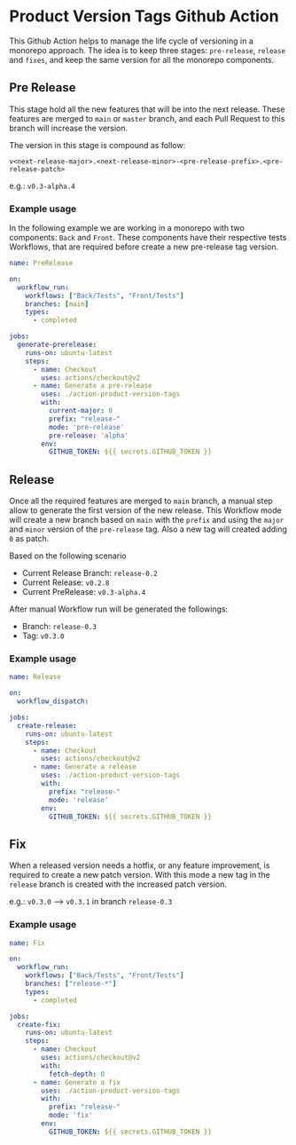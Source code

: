 # Product Version Tags Github Action

This Github Action helps to manage the life cycle of versioning in a monorepo approach. The idea is 
to keep three stages: `pre-release`, `release` and `fixes`, and keep the same version for all the monorepo 
components.

## Pre Release

This stage hold all the new features that will be into the next release. These features are merged to `main` or `master` branch, and each Pull Request to this branch will increase the version. 

The version in this stage is compound as follow:

`v<next-release-major>.<next-release-minor>-<pre-release-prefix>.<pre-release-patch>`

e.g.: `v0.3-alpha.4`


### Example usage

In the following example we are working in a monorepo with two components: `Back` and `Front`. These components have their respective tests Workflows, that are required before create a new pre-release tag version.

```yaml
name: PreRelease

on:
  workflow_run:
    workflows: ["Back/Tests", "Front/Tests"]
    branches: [main]
    types: 
      - completed

jobs:
  generate-prerelease:
    runs-on: ubuntu-latest
    steps:
      - name: Checkout
        uses: actions/checkout@v2
      - name: Generate a pre-release
        uses: ./action-product-version-tags
        with:
          current-major: 0
          prefix: "release-"
          mode: 'pre-release'
          pre-release: 'alpha'
        env:
          GITHUB_TOKEN: ${{ secrets.GITHUB_TOKEN }}
```
  
## Release

Once all the required features are merged to `main` branch, a manual step allow to generate the first version of the new release. This Workflow mode will create a new branch based on `main` with the `prefix` and using the `major` and `minor` version of the `pre-release` tag. Also a new tag will created adding `0` as patch.

Based on the following scenario

* Current Release Branch: `release-0.2`
* Current Release: `v0.2.8`
* Current PreRelease: `v0.3-alpha.4`

After manual Workflow run will be generated the followings:

* Branch: `release-0.3`
* Tag: `v0.3.0`

### Example usage

```yaml
name: Release

on:
  workflow_dispatch:

jobs:
  create-release:
    runs-on: ubuntu-latest
    steps:
      - name: Checkout
        uses: actions/checkout@v2
      - name: Generate a release
        uses: ./action-product-version-tags
        with:
          prefix: "release-"
          mode: 'release'
        env:
          GITHUB_TOKEN: ${{ secrets.GITHUB_TOKEN }}
```

## Fix

When a released version needs a hotfix, or any feature improvement, is required to create a new patch version. With this mode a new tag in the `release` branch is created with the increased patch version.

e.g.: `v0.3.0` --> `v0.3.1` in branch `release-0.3` 

### Example usage

```yaml
name: Fix

on:
  workflow_run:
    workflows: ["Back/Tests", "Front/Tests"]
    branches: ["release-*"]
    types: 
      - completed

jobs:
  create-fix:
    runs-on: ubuntu-latest
    steps:
      - name: Checkout
        uses: actions/checkout@v2
        with:
          fetch-depth: 0
      - name: Generate a fix
        uses: ./action-product-version-tags
        with:
          prefix: "release-"
          mode: 'fix'
        env:
          GITHUB_TOKEN: ${{ secrets.GITHUB_TOKEN }}
```
